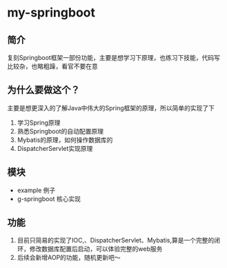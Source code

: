 # my-springboot

## 简介
复刻Springboot框架一部份功能，主要是想学习下原理，也练习下技能，代码写比较杂，也略粗躁，看官不要在意

## 为什么要做这个？
主要是想更深入的了解Java中伟大的Spring框架的原理，所以简单的实现了下
1. 学习Spring原理
2. 熟悉Springboot的自动配置原理
3. Mybatis的原理，如何操作数据库的
4. DispatcherServlet实现原理


## 模块
 - example 例子
 - g-springboot 核心实现

## 功能
 1. 目前只简易的实现了IOC,、DispatcherServlet、Mybatis,算是一个完整的闭环，修改数据库配置后启动，可以体验完整的web服务
 2. 后续会新增AOP的功能，随机更新吧～ 

